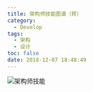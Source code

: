 ```yaml
---
title: 架构师技能图谱（转）
category:
  - Develop
tags:
  - 架构
  - 设计
toc: false
date: 2018-12-07 18:48:49
---
```


![架构师技能](http://oss.springfavor.cn/img/20181207182925.png)
